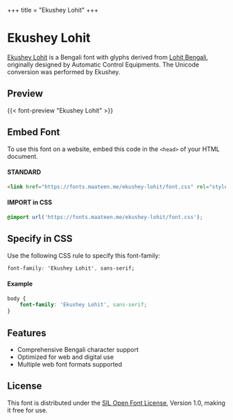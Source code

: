 +++
title = "Ekushey Lohit"
+++

# Ekushey Lohit

[Ekushey Lohit](https://ekushey.org/font/ekushey-lohit/) is a Bengali font with glyphs derived from [Lohit Bengali](https://github.com/pravins/lohit/tree/master/bengali), originally designed by Automatic Control Equipments. The Unicode conversion was performed by Ekushey.

## Preview

{{< font-preview "Ekushey Lohit" >}}

## Embed Font

To use this font on a website, embed this code in the `<head>` of your HTML document.

#### STANDARD

```html
<link href="https://fonts.maateen.me/ekushey-lohit/font.css" rel="stylesheet">
```

#### IMPORT in CSS

```css
@import url('https://fonts.maateen.me/ekushey-lohit/font.css');
```

## Specify in CSS

Use the following CSS rule to specify this font-family:

```css
font-family: 'Ekushey Lohit', sans-serif;
```

#### Example

```css
body {
    font-family: 'Ekushey Lohit', sans-serif;
}
```

## Features
- Comprehensive Bengali character support
- Optimized for web and digital use
- Multiple web font formats supported

## License
This font is distributed under the [SIL Open Font License](https://openfontlicense.org/), Version 1.0, making it free for use.